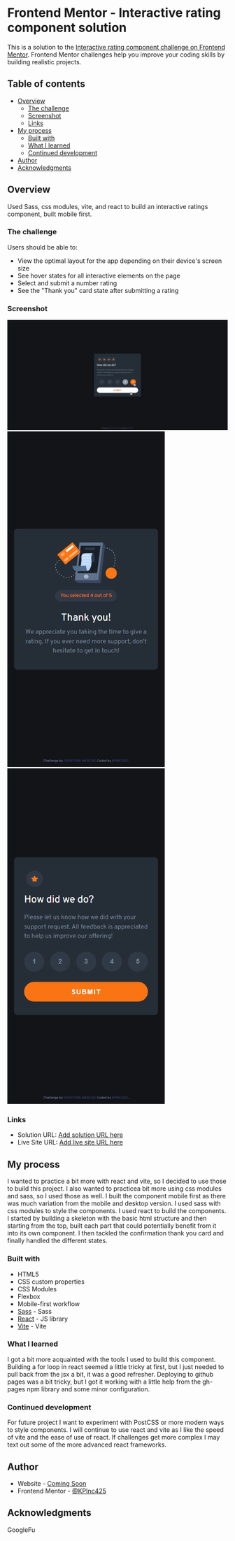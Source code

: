 # Frontend Mentor - Interactive rating component solution

This is a solution to the [Interactive rating component challenge on Frontend Mentor](https://www.frontendmentor.io/challenges/interactive-rating-component-koxpeBUmI). Frontend Mentor challenges help you improve your coding skills by building realistic projects. 

## Table of contents

- [Overview](#overview)
  - [The challenge](#the-challenge)
  - [Screenshot](#screenshot)
  - [Links](#links)
- [My process](#my-process)
  - [Built with](#built-with)
  - [What I learned](#what-i-learned)
  - [Continued development](#continued-development)
- [Author](#author)
- [Acknowledgments](#acknowledgments)

## Overview
Used Sass, css modules, vite, and react to build an interactive ratings component, built mobile first.
### The challenge

Users should be able to:

- View the optimal layout for the app depending on their device's screen size
- See hover states for all interactive elements on the page
- Select and submit a number rating
- See the "Thank you" card state after submitting a rating

### Screenshot

![](./solutionImages/InteractiveRatingComponent_States.jpg)
![](./solutionImages/InteractiveRatingComponent_ThankYou_Mobile.jpg)
![](./solutionImages/InteractiveRatingComponent_Mobile.jpg)

### Links

- Solution URL: [Add solution URL here](https://your-solution-url.com)
- Live Site URL: [Add live site URL here](https://kpinc425.github.io/FrontEndMentor-InteractiveRating/)

## My process

I wanted to practice a bit more with react and vite, so I decided to use those to build this project. I also wanted to practicea bit more using css modules and sass, so I used those as well. I built the component mobile first as there was much variation from the mobile and desktop version. I used sass with css modules to style the components.  I used react to build the components. I started by building a skeleton with the basic html structure and then starting from the top, built each part that could potentially benefit from it into its own component. I then tackled the confirmation thank you card and finally handled the different states.
### Built with

- HTML5
- CSS custom properties
- CSS Modules
- Flexbox
- Mobile-first workflow
- [Sass](https://sass-lang.com/) - Sass
- [React](https://reactjs.org/) - JS library
- [Vite](https://vitejs.dev/) - Vite


### What I learned

I got a bit more acquainted with the tools I used to build this component. Building a for loop in react seemed a little tricky at first, but I just needed to pull back from the jsx a bit, it was a good refresher. Deploying to github pages was a bit tricky, but I got it working with a little help from the gh-pages npm library and some minor configuration.

### Continued development

For future project I want to experiment with PostCSS or more modern ways to style components. I will continue to use react and vite as I like the speed of vite and the ease of use of react. If challenges get more complex I may text out some of the more advanced react frameworks.


## Author

- Website - [Coming Soon](https://www.your-site.com)
- Frontend Mentor - [@KPInc425](https://www.frontendmentor.io/profile/KPInc425)

## Acknowledgments

GoogleFu
